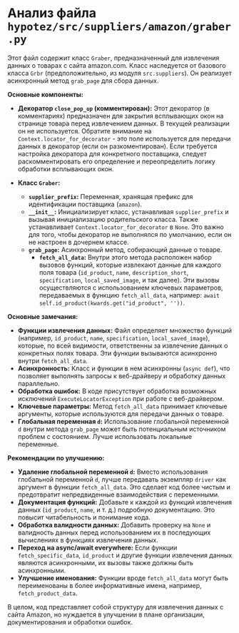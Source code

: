 # Анализ файла `hypotez/src/suppliers/amazon/graber.py`

Этот файл содержит класс `Graber`, предназначенный для извлечения данных о товарах с сайта amazon.com. Класс наследуется от базового класса `Grbr` (предположительно, из модуля `src.suppliers`).  Он реализует асинхронный метод `grab_page` для сбора данных.

**Основные компоненты:**

* **Декоратор `close_pop_up` (комментирован):**  Этот декоратор (в комментариях) предназначен для закрытия всплывающих окон на странице товара перед извлечением данных.  В текущей реализации он не используется.  Обратите внимание на `Context.locator_for_decorator` -  это поле используется для передачи данных в декоратор (если он разкоментирован).  Если требуется настройка декоратора для конкретного поставщика, следует раскомментировать его определение и переопределить логику обработки всплывающих окон.

* **Класс `Graber`:**
    * **`supplier_prefix`:**  Переменная, хранящая префикс для идентификации поставщика (`amazon`).
    * **`__init__`:** Инициализирует класс, устанавливая `supplier_prefix` и вызывая инициализацию родительского класса.  Также устанавливает `Context.locator_for_decorator` в `None`.  Это важно для того, чтобы декоратор не выполнялся по умолчанию, если он не настроен в дочернем классе.
    * **`grab_page`:** Асинхронный метод, собирающий данные о товаре.
        * **`fetch_all_data`:** Внутри этого метода расположен набор вызовов функций, которые извлекают данные для каждого поля товара (`id_product`, `name`, `description_short`, `specification`, `local_saved_image`, и так далее).  Эти вызовы осуществляются с использованием ключевых параметров, передаваемых в функцию `fetch_all_data`, например: `await self.id_product(kwards.get("id_product", ''))`.

**Основные замечания:**

* **Функции извлечения данных:**  Файл определяет множество функций (например, `id_product`, `name`, `specification`, `local_saved_image`), которые, по всей видимости, ответственны за извлечение данных о конкретных полях товара.  Эти функции вызываются асинхронно внутри `fetch_all_data`.
* **Асинхронность:** Класс и функции в нем асинхронны (`async def`), что позволяет выполнять запросы к веб-драйверу и обработку данных параллельно.
* **Обработка ошибок:**  В коде присутствует обработка возможных исключений `ExecuteLocatorException` при работе с веб-драйвером.
* **Ключевые параметры:** Метод `fetch_all_data` принимает ключевые аргументы, которые используются для передачи данных о товаре.
* **Глобальная переменная `d`:** Использование глобальной переменной `d` внутри метода `grab_page` может быть потенциальным источником проблем с состоянием. Лучше использовать локальные переменные.


**Рекомендации по улучшению:**

* **Удаление глобальной переменной `d`:** Вместо использования глобальной переменной `d`, лучше передавать экземпляр `driver` как аргумент в функции `fetch_all_data`. Это сделает код более чистым и предотвратит непредвиденные взаимодействия с переменными.
* **Документация функций:** Добавьте к каждой из функций извлечения данных (`id_product`, `name`, и т. д.) подробную документацию. Это повысит читабельность и понимание кода.
* **Обработка валидности данных:**  Добавить проверку на `None` и валидность данных перед использованием их в последующих вычислениях в функциях извлечения данных.
* **Переход на async/await everywhere:**  Если функции `fetch_specific_data`, `id_product` и другие функции извлечения данных являются асинхронными, их вызовы также должны быть асинхронными.
* **Улучшение именования:**  Функции вроде `fetch_all_data` могут быть переименованы в более информативные имена, например, `fetch_product_data`.

В целом, код представляет собой структуру для извлечения данных с сайта Amazon, но нуждается в улучшении в плане организации, документирования и обработки ошибок.